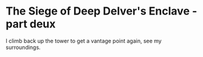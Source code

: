# The Siege of Deep Delver's Enclave - part deux

I climb back up the tower to get a vantage point again, see my surroundings.